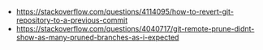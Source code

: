 - https://stackoverflow.com/questions/4114095/how-to-revert-git-repository-to-a-previous-commit
- https://stackoverflow.com/questions/4040717/git-remote-prune-didnt-show-as-many-pruned-branches-as-i-expected
